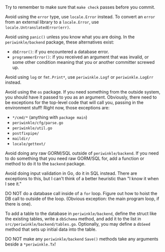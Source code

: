 Try to remember to make sure that `make check` passes before you
commit.

Avoid using the `error` type, use `locale.Error` instead.  To convert
an `error` from an external library to a `locale.Error`, use
`locale.UntranslatedError(err)`.

Avoid using `panic()` unless you know what you are doing.  In the
`periwinkle/backend` package, these alternatives exist:

 * `dbError()`: if you encountered a database error.
 * `programmerError()`: if you received an argument that was invalid,
   or some other condition meaning that you or another committer
   screwed up.

Avoid using `log` or `fmt.Print*`, use `periwinkle.Logf` or
`periwinkle.LogErr` instead.

Avoid using the `os` package.  If you need something from the outside
system, you should have it passed to you as an argument.  Obviously,
there need to be exceptions for the top-level code that will call you,
passing in the environment stuff!  Right now, those exceptions are:
 - `*/cmd/*` (anything with `package main`)
 - `periwinkle/cfg/parse.go`
 - `periwinkle/util.go`
 - `postfixpipe/`
 - `maildir/`
 - `locale/gettext/`

Avoid doing any raw GORM/SQL outside of `periwinkle/backend`.  If you
need to do something that you need raw GORM/SQL for, add a function or
method to do it to the `backend` package.

Avoid doing input validation in Go, do it in SQL instead.  There are
exceptions to this, but I can't think of a better heuristic than "I
know it when I see it."

DO NOT do a database call inside of a `for` loop.  Figure out how to
hoist the DB call to outside of the loop.  (Obvious exception: the
main program loop, if there is one).

To add a table to the database in `periwinkle/backend`, define the
struct like the existing tables, write a `dbSchema` method, and add it
to the list in `src/periwinkle/backend/tables.go`.  Optionally, you
may define a `dbSeed` method that sets up initial data into the table.

DO NOT make any `periwinkle/backend` `Save()` methods take any
arguments beside a `*periwinkle.Tx`!
